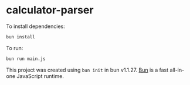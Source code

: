 # calculator-parser

To install dependencies:

```bash
bun install
```

To run:

```bash
bun run main.js
```

This project was created using `bun init` in bun v1.1.27. [Bun](https://bun.sh) is a fast all-in-one JavaScript runtime.
